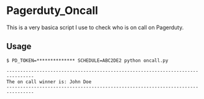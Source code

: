 # Pagerduty_Oncall

This is a very basica script I use to check who is on call on Pagerduty. 

## Usage

    
    $ PD_TOKEN=************** SCHEDULE=ABC2DE2 python oncall.py

    --------------------------------------------------------------------------------
    The on call winner is: John Doe
    --------------------------------------------------------------------------------
    
